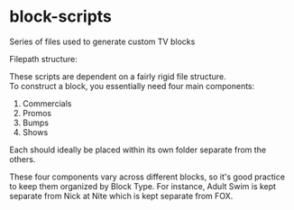 # block-scripts
Series of files used to generate custom TV blocks

Filepath structure:

These scripts are dependent on a fairly rigid file structure.\
To construct a block, you essentially need four main components:

1. Commercials
2. Promos
3. Bumps
4. Shows

Each should ideally be placed within its own folder separate from the others. 

These four components vary across different blocks, so it's good practice\
to keep them organized by Block Type. For instance, Adult Swim is kept\
separate from Nick at Nite which is kept separate from FOX.
